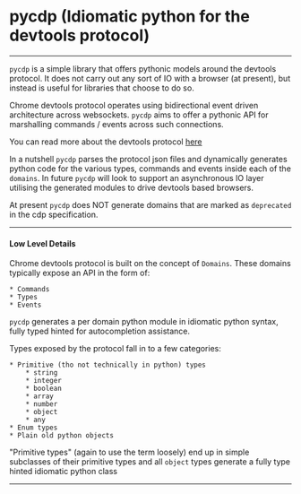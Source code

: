 # pycdp (Idiomatic python for the devtools protocol)

-----

`pycdp` is a simple library that offers pythonic models around the devtools protocol.  It does not carry out
any sort of IO with a browser (at present), but instead is useful for libraries that choose to do so.

Chrome devtools protocol operates using bidirectional event driven architecture across websockets.  `pycdp` aims
to offer a pythonic API for marshalling commands / events across such connections.

You can read more about the devtools protocol [here](https://github.com/ChromeDevTools/devtools-protocol)

In a nutshell `pycdp` parses the protocol json files and dynamically generates python code for the various
types, commands and events inside each of the `domains`.  In future `pycdp` will look to support an
asynchronous IO layer utilising the generated modules to drive devtools based browsers.

At present `pycdp` does NOT generate domains that are marked as `deprecated` in the cdp specification.

----

#### Low Level Details

Chrome devtools protocol is built on the concept of `Domains`.  These domains typically expose an API
in the form of:

    * Commands
    * Types
    * Events

`pycdp` generates a per domain python module in idiomatic python syntax, fully typed hinted
for autocompletion assistance.

Types exposed by the protocol fall in to a few categories:

    * Primitive (tho not technically in python) types
        * string
        * integer
        * boolean
        * array
        * number
        * object
        * any
    * Enum types
    * Plain old python objects

"Primitive types" (again to use the term loosely) end up in simple subclasses of their primitive types
and all `object` types generate a fully type hinted idiomatic python class

-----
